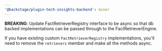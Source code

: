```yaml
---
'@backstage/plugin-tech-insights-backend': minor
---
```


**BREAKING**: Update FactRetrieverRegistry interface to be async so that db backed implementations can be passed through to the FactRetrieverEngine.

If you have existing custom `FactRetrieverRegistry` implementations, you'll need to remove the `retrievers` member and make all the methods async.

